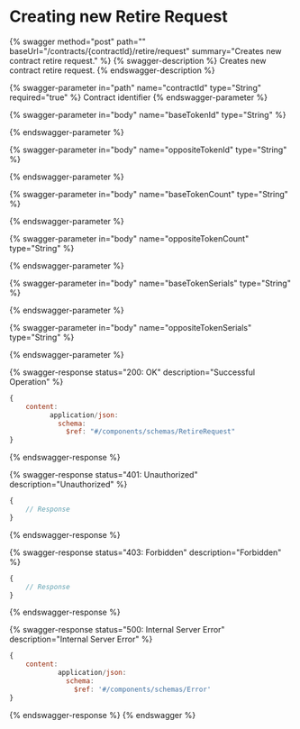 # Creating new Retire Request

{% swagger method="post" path="" baseUrl="/contracts/{contractId}/retire/request" summary="Creates new contract retire request." %}
{% swagger-description %}
Creates new contract retire request.
{% endswagger-description %}

{% swagger-parameter in="path" name="contractId" type="String" required="true" %}
Contract identifier
{% endswagger-parameter %}

{% swagger-parameter in="body" name="baseTokenId" type="String" %}

{% endswagger-parameter %}

{% swagger-parameter in="body" name="oppositeTokenId" type="String" %}

{% endswagger-parameter %}

{% swagger-parameter in="body" name="baseTokenCount" type="String" %}

{% endswagger-parameter %}

{% swagger-parameter in="body" name="oppositeTokenCount" type="String" %}

{% endswagger-parameter %}

{% swagger-parameter in="body" name="baseTokenSerials" type="String" %}

{% endswagger-parameter %}

{% swagger-parameter in="body" name="oppositeTokenSerials" type="String" %}

{% endswagger-parameter %}

{% swagger-response status="200: OK" description="Successful Operation" %}
```javascript
{
    content:
          application/json:
            schema:
              $ref: "#/components/schemas/RetireRequest"
}
```
{% endswagger-response %}

{% swagger-response status="401: Unauthorized" description="Unauthorized" %}
```javascript
{
    // Response
}
```
{% endswagger-response %}

{% swagger-response status="403: Forbidden" description="Forbidden" %}
```javascript
{
    // Response
}
```
{% endswagger-response %}

{% swagger-response status="500: Internal Server Error" description="Internal Server Error" %}
```javascript
{
    content:
            application/json:
              schema:
                $ref: '#/components/schemas/Error'
}
```
{% endswagger-response %}
{% endswagger %}
